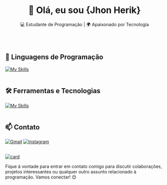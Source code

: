<h1 align="center">👋 Olá, eu sou {Jhon Herik}</h1>

<p align="center">
  💻 Estudante de Programação | 🌍 Apaixonado por Tecnologia
</p><br><br>


## 🚀 Linguagens de Programação
[![My Skills](https://skillicons.dev/icons?i=javascript,typescript,python)](https://skillicons.dev)<br><br>

## 🛠️ Ferramentas e Tecnologias
[![My Skills](https://skillicons.dev/icons?i=vscode,git,github,react,docker,azure,linux,windows)](https://skillicons.dev)<br><br>

## 📫 Contato

[![Gmail](https://skillicons.dev/icons?i=gmail)](mailto:jhonherik006@gmail.com) 
[![Instagram](https://skillicons.dev/icons?i=instagram)](https://www.instagram.com/jhonherikgc/) <br><br>


[![card](https://github-readme-stats.vercel.app/api?username=jhonherikgc&theme=radical&show_icons=true)](https://github.com/anuraghazra/github-readme-stats)

Fique à vontade para entrar em contato comigo para discutir colaborações, projetos interessantes ou qualquer outro assunto relacionado à programação. Vamos conectar! 😊 <br><br>

